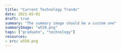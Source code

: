 ```yaml
---
title: "Current Technology Trends"
date: 2021-05-01
draft: true
summary: "The summary image should be a custom one"
summaryImage: "w550.png"
tags: ["graduate", "technology"]
resources:
- src: w550.png
---
```

